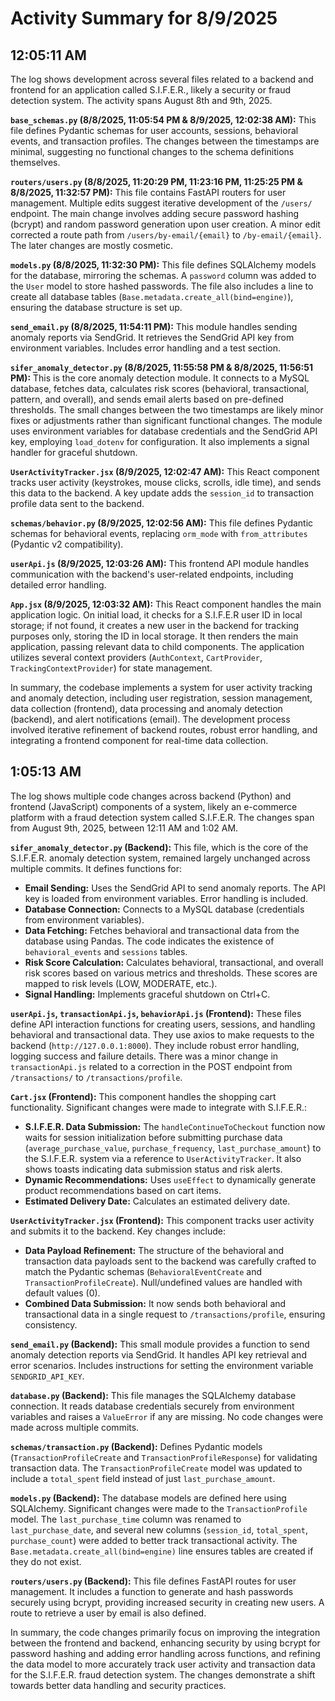 # Activity Summary for 8/9/2025

## 12:05:11 AM
The log shows development across several files related to a backend and frontend for an application called S.I.F.E.R., likely a security or fraud detection system.  The activity spans August 8th and 9th, 2025.

**`base_schemas.py` (8/8/2025, 11:05:54 PM & 8/9/2025, 12:02:38 AM):** This file defines Pydantic schemas for user accounts, sessions, behavioral events, and transaction profiles.  The changes between the timestamps are minimal, suggesting no functional changes to the schema definitions themselves.

**`routers/users.py` (8/8/2025, 11:20:29 PM, 11:23:16 PM, 11:25:25 PM & 8/8/2025, 11:32:57 PM):** This file contains FastAPI routers for user management.  Multiple edits suggest iterative development of the `/users/` endpoint.  The main change involves adding secure password hashing (bcrypt) and random password generation upon user creation.  A minor edit corrected a route path from `/users/by-email/{email}` to `/by-email/{email}`. The later changes are mostly cosmetic.

**`models.py` (8/8/2025, 11:32:30 PM):** This file defines SQLAlchemy models for the database, mirroring the schemas. A `password` column was added to the `User` model to store hashed passwords.  The file also includes a line to create all database tables (`Base.metadata.create_all(bind=engine)`), ensuring the database structure is set up.

**`send_email.py` (8/8/2025, 11:54:11 PM):** This module handles sending anomaly reports via SendGrid. It retrieves the SendGrid API key from environment variables.  Includes error handling and a test section.

**`sifer_anomaly_detector.py` (8/8/2025, 11:55:58 PM & 8/8/2025, 11:56:51 PM):** This is the core anomaly detection module. It connects to a MySQL database, fetches data, calculates risk scores (behavioral, transactional, pattern, and overall), and sends email alerts based on pre-defined thresholds. The small changes between the two timestamps are likely minor fixes or adjustments rather than significant functional changes.  The module uses environment variables for database credentials and the SendGrid API key, employing `load_dotenv` for configuration. It also implements a signal handler for graceful shutdown.

**`UserActivityTracker.jsx` (8/9/2025, 12:02:47 AM):** This React component tracks user activity (keystrokes, mouse clicks, scrolls, idle time), and sends this data to the backend.  A key update adds the `session_id` to transaction profile data sent to the backend.

**`schemas/behavior.py` (8/9/2025, 12:02:56 AM):** This file defines Pydantic schemas for behavioral events, replacing `orm_mode` with `from_attributes` (Pydantic v2 compatibility).

**`userApi.js` (8/9/2025, 12:03:26 AM):** This frontend API module handles communication with the backend's user-related endpoints, including detailed error handling.

**`App.jsx` (8/9/2025, 12:03:32 AM):** This React component handles the main application logic.  On initial load, it checks for a S.I.F.E.R user ID in local storage; if not found, it creates a new user in the backend for tracking purposes only, storing the ID in local storage.  It then renders the main application, passing relevant data to child components.  The application utilizes several context providers (`AuthContext`, `CartProvider`, `TrackingContextProvider`) for state management.


In summary, the codebase implements a system for user activity tracking and anomaly detection, including user registration, session management, data collection (frontend), data processing and anomaly detection (backend), and alert notifications (email).  The development process involved iterative refinement of backend routes, robust error handling, and integrating a frontend component for real-time data collection.


## 1:05:13 AM
The log shows multiple code changes across backend (Python) and frontend (JavaScript) components of a system, likely an e-commerce platform with a fraud detection system called S.I.F.E.R.  The changes span from August 9th, 2025, between 12:11 AM and 1:02 AM.

**`sifer_anomaly_detector.py` (Backend):** This file, which is the core of the S.I.F.E.R. anomaly detection system, remained largely unchanged across multiple commits.  It defines functions for:

* **Email Sending:** Uses the SendGrid API to send anomaly reports. The API key is loaded from environment variables. Error handling is included.
* **Database Connection:** Connects to a MySQL database (credentials from environment variables).
* **Data Fetching:** Fetches behavioral and transactional data from the database using Pandas.  The code indicates the existence of `behavioral_events` and `sessions` tables.
* **Risk Score Calculation:** Calculates behavioral, transactional, and overall risk scores based on various metrics and thresholds.  These scores are mapped to risk levels (LOW, MODERATE, etc.).
* **Signal Handling:**  Implements graceful shutdown on Ctrl+C.


**`userApi.js`, `transactionApi.js`, `behaviorApi.js` (Frontend):** These files define API interaction functions for creating users, sessions, and handling behavioral and transactional data.  They use axios to make requests to the backend (`http://127.0.0.1:8000`).  They include robust error handling, logging success and failure details.  There was a minor change in `transactionApi.js` related to a correction in the POST endpoint from `/transactions/` to `/transactions/profile`.


**`Cart.jsx` (Frontend):**  This component handles the shopping cart functionality.  Significant changes were made to integrate with S.I.F.E.R.:

* **S.I.F.E.R. Data Submission:** The `handleContinueToCheckout` function now waits for session initialization before submitting purchase data (`average_purchase_value`, `purchase_frequency`, `last_purchase_amount`) to the S.I.F.E.R. system via a reference to `UserActivityTracker`. It also shows toasts indicating data submission status and risk alerts.
* **Dynamic Recommendations:** Uses `useEffect` to dynamically generate product recommendations based on cart items.
* **Estimated Delivery Date:** Calculates an estimated delivery date.

**`UserActivityTracker.jsx` (Frontend):** This component tracks user activity and submits it to the backend. Key changes include:

* **Data Payload Refinement:** The structure of the behavioral and transaction data payloads sent to the backend was carefully crafted to match the Pydantic schemas (`BehavioralEventCreate` and `TransactionProfileCreate`).  Null/undefined values are handled with default values (0).
* **Combined Data Submission:**  It now sends both behavioral and transactional data in a single request to `/transactions/profile`, ensuring consistency.


**`send_email.py` (Backend):** This small module provides a function to send anomaly detection reports via SendGrid.  It handles API key retrieval and error scenarios.  Includes instructions for setting the environment variable `SENDGRID_API_KEY`.

**`database.py` (Backend):** This file manages the SQLAlchemy database connection. It reads database credentials securely from environment variables and raises a `ValueError` if any are missing. No code changes were made across multiple commits.

**`schemas/transaction.py` (Backend):** Defines Pydantic models (`TransactionProfileCreate` and `TransactionProfileResponse`) for validating transaction data. The `TransactionProfileCreate` model was updated to include a `total_spent` field instead of just `last_purchase_amount`.

**`models.py` (Backend):**  The database models are defined here using SQLAlchemy.  Significant changes were made to the `TransactionProfile` model. The `last_purchase_time` column was renamed to `last_purchase_date`, and several new columns (`session_id`, `total_spent`, `purchase_count`) were added to better track transactional activity.  The `Base.metadata.create_all(bind=engine)` line ensures tables are created if they do not exist.

**`routers/users.py` (Backend):** This file defines FastAPI routes for user management. It includes a function to generate and hash passwords securely using bcrypt, providing increased security in creating new users.  A route to retrieve a user by email is also defined.


In summary, the code changes primarily focus on improving the integration between the frontend and backend, enhancing security by using bcrypt for password hashing and adding error handling across functions, and refining the data model to more accurately track user activity and transaction data for the S.I.F.E.R. fraud detection system.  The changes demonstrate a shift towards better data handling and security practices.
